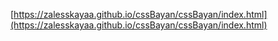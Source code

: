 [https://zalesskayaa.github.io/cssBayan/cssBayan/index.html](https://zalesskayaa.github.io/cssBayan/cssBayan/index.html)
